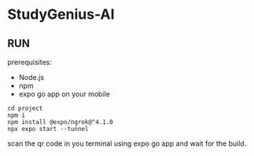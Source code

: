 # StudyGenius-AI

## RUN
prerequisites:
- Node.js
- npm
- expo go app on your mobile
```shell
cd project
npm i
npm install @expo/ngrok@^4.1.0
npx expo start --tunnel
```
scan the qr code in you terminal using expo go app and wait for the build.